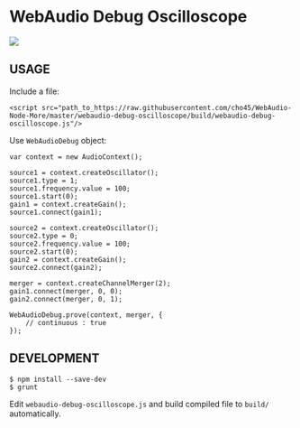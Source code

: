 WebAudio Debug Oscilloscope
===========================

<img src="https://dl.dropboxusercontent.com/u/673746/Screenshots/2014-04-20%2021.02.23.png" style="max-width: 800px"/>

## USAGE

Include a file:
```
<script src="path_to_https://raw.githubusercontent.com/cho45/WebAudio-Node-More/master/webaudio-debug-oscilloscope/build/webaudio-debug-oscilloscope.js"/>
```


Use `WebAudioDebug` object:
```
var context = new AudioContext();

source1 = context.createOscillator();
source1.type = 1;
source1.frequency.value = 100;
source1.start(0);
gain1 = context.createGain();
source1.connect(gain1);

source2 = context.createOscillator();
source2.type = 0;
source2.frequency.value = 100;
source2.start(0);
gain2 = context.createGain();
source2.connect(gain2);

merger = context.createChannelMerger(2);
gain1.connect(merger, 0, 0);
gain2.connect(merger, 0, 1);

WebAudioDebug.prove(context, merger, {
	// continuous : true
});
```


## DEVELOPMENT

```
$ npm install --save-dev
$ grunt
```

Edit `webaudio-debug-oscilloscope.js` and build compiled file to `build/` automatically.

